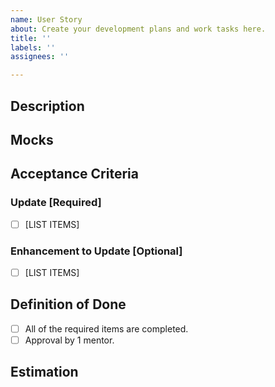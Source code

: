 ```yaml
---
name: User Story
about: Create your development plans and work tasks here.
title: ''
labels: ''
assignees: ''

---
```


## Description
<!--As a [USER],
I need [TO DO THIS],
so that I can [ACCOMPLISH THAT].-->

## Mocks
<!--[INSERT RELEVANT PNG FILE]-->

## Acceptance Criteria
### Update [Required]
- [ ] [LIST ITEMS]
### Enhancement to Update [Optional]
- [ ] [LIST ITEMS]

## Definition of Done
- [ ] All of the required items are completed.
- [ ] Approval by 1 mentor.

## Estimation
<!--[INSERT NUMBER HERE] hours-->
